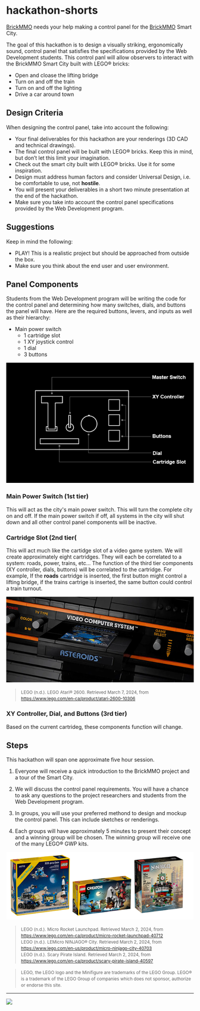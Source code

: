 # hackathon-shorts

<style>@import url("//readme.codeadam.ca/readme.css");</style>

[BrickMMO](http://brickmmo.com/) needs your help making a control panel for the [BrickMMO](https://brickmmo.com/) Smart City. 

The goal of this hackathon is to design a visually striking, ergonomically sound, control panel that satisfies the specifications provided by the Web Development students. This control panl will allow observers to interact with the BrickMMO Smart City built with LEGO® bricks:

 - Open and cloase the lifting bridge
 - Turn on and off the train
 - Turn on and off the lighting
 - Drive a car around town

## Design Criteria

When designing the control panel, take into account the following:

- Your final deliverables for this hackathon are your renderings (3D CAD and technical drawings).
- The final control panel will be built with LEGO® bricks. Keep this in mind, but don’t let this limit your imagination.
- Check out the smart city built with LEGO® bricks. Use it for some inspiration. 
- Design must address human factors and consider Universal Design, i.e. be comfortable to use, not **hostile**.
- You will present your deliverables in a short two minute presentation at the end of the hackathon. 
- Make sure you take into account the control panel specifications provided by the Web Development program.

## Suggestions

Keep in mind the following:

- PLAY! This is a realistic project but should be approached from outside the box.
- Make sure you think about the end user and user environment.

## Panel Components

Students from the Web Development program will be writing the code for the control panel and determining how many switches, dials, and buttons the panel will have. Here are the required buttons, levers, and inputs as well as their hierarchy:

- Main power switch
  - 1 cartridge slot
  - 1 XY joystick control
  - 1 dial
  - 3 buttons
 
![Control Panel Components](images/layout.png)
 
### Main Power Switch (1st tier)

This will act as the city's main power switch. This will turn the complete city on and off. If the main power switch if off, all systems in the city will shut down and all other control panel components will be inactive.

### Cartridge Slot (2nd tier(

This will act much like the cartidge slot of a video game system. We will create approximately eight cartridges. They will each be correlated to a system: roads, power, trains, etc... The function of the third tier components (XY controller, dials, buttons) will be correlated to the cartridge. For example, If the **roads** cartridge is inserted, the first button might control a lifting bridge, if the trains cartrige is inserted, the same button could control a train turnout. 

![Cartridge System](images/atari.png)

> <small>LEGO (n.d.). LEGO Atari® 2600. Retrieved March 7, 2024, from https://www.lego.com/en-ca/product/atari-2600-10306</small>

### XY Controller, Dial, and Buttons (3rd tier)

Based on the current cartrideg, these components function will change. 

## Steps

This hackathon will span one approximate five hour session. 

1) Everyone will receive a quick introduction to the BrickMMO project and a tour of the Smart City. 

2) We will discuss the control panel requirements. You will have a chance to ask any questions to the project researchers and students from the Web Development program. 
  
3) In groups, you will use your preferred methond to design and mockup the control panel. This can include sketches or renderings.

4) Each groups will have approximately 5 minutes to present their concept and a winning group will be chosen. The winning group will receive one of the many LEGO® GWP kits. 

![LEGO® GWP](images/lego-gwp.png)

> <small>LEGO (n.d.). Micro Rocket Launchpad. Retrieved March 2, 2024, from https://www.lego.com/en-ca/product/micro-rocket-launchpad-40712  
> LEGO (n.d.). LEMicro NINJAGO® City. Retrieved March 2, 2024, from https://www.lego.com/en-us/product/micro-ninjago-city-40703  
> LEGO (n.d.). Scary Pirate Island. Retrieved March 2, 2024, from https://www.lego.com/en-ca/product/scary-pirate-island-40597</small>

> <small>LEGO, the LEGO logo and the Minifigure are trademarks of the LEGO Group.
> LEGO® is a trademark of the LEGO Group of companies which does not sponsor, authorize or endorse this site.</small>

---

<a href="https://brickmmo.com">
<img src="https://brickmmo.com/images/brickmmo-logo-horizontal.jpg" width="100">
</a>
